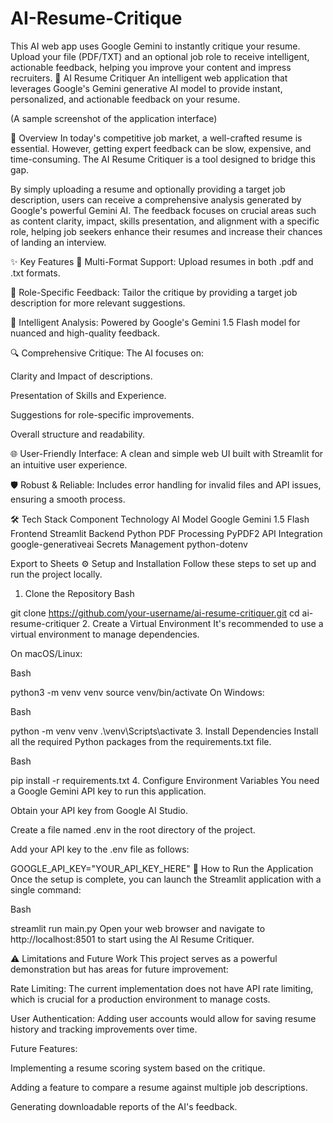 # AI-Resume-Critique
This AI web app uses Google Gemini to instantly critique your resume. Upload your file (PDF/TXT) and an optional job role to receive intelligent, actionable feedback, helping you improve your content and impress recruiters.
🤖 AI Resume Critiquer
An intelligent web application that leverages Google's Gemini generative AI model to provide instant, personalized, and actionable feedback on your resume.

(A sample screenshot of the application interface)

📖 Overview
In today's competitive job market, a well-crafted resume is essential. However, getting expert feedback can be slow, expensive, and time-consuming. The AI Resume Critiquer is a tool designed to bridge this gap.

By simply uploading a resume and optionally providing a target job description, users can receive a comprehensive analysis generated by Google's powerful Gemini AI. The feedback focuses on crucial areas such as content clarity, impact, skills presentation, and alignment with a specific role, helping job seekers enhance their resumes and increase their chances of landing an interview.

✨ Key Features
📄 Multi-Format Support: Upload resumes in both .pdf and .txt formats.

🎯 Role-Specific Feedback: Tailor the critique by providing a target job description for more relevant suggestions.

🧠 Intelligent Analysis: Powered by Google's Gemini 1.5 Flash model for nuanced and high-quality feedback.

🔍 Comprehensive Critique: The AI focuses on:

Clarity and Impact of descriptions.

Presentation of Skills and Experience.

Suggestions for role-specific improvements.

Overall structure and readability.

🌐 User-Friendly Interface: A clean and simple web UI built with Streamlit for an intuitive user experience.

🛡️ Robust & Reliable: Includes error handling for invalid files and API issues, ensuring a smooth process.

🛠️ Tech Stack
Component	Technology
AI Model	Google Gemini 1.5 Flash
Frontend	Streamlit
Backend	Python
PDF Processing	PyPDF2
API Integration	google-generativeai
Secrets Management	python-dotenv

Export to Sheets
⚙️ Setup and Installation
Follow these steps to set up and run the project locally.

1. Clone the Repository
Bash

git clone https://github.com/your-username/ai-resume-critiquer.git
cd ai-resume-critiquer
2. Create a Virtual Environment
It's recommended to use a virtual environment to manage dependencies.

On macOS/Linux:

Bash

python3 -m venv venv
source venv/bin/activate
On Windows:

Bash

python -m venv venv
.\venv\Scripts\activate
3. Install Dependencies
Install all the required Python packages from the requirements.txt file.

Bash

pip install -r requirements.txt
4. Configure Environment Variables
You need a Google Gemini API key to run this application.

Obtain your API key from Google AI Studio.

Create a file named .env in the root directory of the project.

Add your API key to the .env file as follows:

GOOGLE_API_KEY="YOUR_API_KEY_HERE"
🚀 How to Run the Application
Once the setup is complete, you can launch the Streamlit application with a single command:

Bash

streamlit run main.py
Open your web browser and navigate to http://localhost:8501 to start using the AI Resume Critiquer.

⚠️ Limitations and Future Work
This project serves as a powerful demonstration but has areas for future improvement:

Rate Limiting: The current implementation does not have API rate limiting, which is crucial for a production environment to manage costs.

User Authentication: Adding user accounts would allow for saving resume history and tracking improvements over time.

Future Features:

Implementing a resume scoring system based on the critique.

Adding a feature to compare a resume against multiple job descriptions.

Generating downloadable reports of the AI's feedback.
